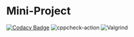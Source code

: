 # Mini-Project
[![Codacy Badge](https://app.codacy.com/project/badge/Grade/f53ddc857dce40709617f1048dc8999b)](https://www.codacy.com/gh/99002659/Mini-Project/dashboard?utm_source=github.com&amp;utm_medium=referral&amp;utm_content=99002659/Mini-Project&amp;utm_campaign=Badge_Grade)
![cppcheck-action](https://github.com/99002659/Mini-Project/workflows/cppcheck-action/badge.svg)
![Valgrind](https://github.com/99002659/Mini-Project/workflows/Valgrind/badge.svg?branch=master)
